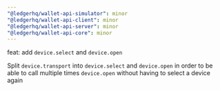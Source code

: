```yaml
---
"@ledgerhq/wallet-api-simulator": minor
"@ledgerhq/wallet-api-client": minor
"@ledgerhq/wallet-api-server": minor
"@ledgerhq/wallet-api-core": minor
---
```


feat: add `device.select` and `device.open`

Split `device.transport` into `device.select` and `device.open` in order to be able to call multiple times `device.open` without having to select a device again
